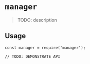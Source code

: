# `manager`

> TODO: description

## Usage

```
const manager = require('manager');

// TODO: DEMONSTRATE API
```
